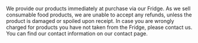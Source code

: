We provide our products immediately at purchase via our Fridge. As we sell consumable food products, we are unable to accept any refunds, unless the product is damaged or spoiled upon receipt. In case you are wrongly charged for products you have not taken from the Fridge, please contact us. You can find our contact information on our contact page.